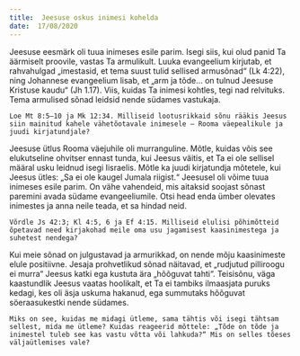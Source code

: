 ```yaml
---
title:  Jeesuse oskus inimesi kohelda
date:  17/08/2020
---
```


Jeesuse eesmärk oli tuua inimeses esile parim. Isegi siis, kui olud panid Ta äärmiselt proovile, vastas Ta armulikult. Luuka evangeelium kirjutab, et rahvahulgad „imestasid, et tema suust tulid sellised armusõnad“ (Lk 4:22), ning Johannese evangeelium lisab, et „arm ja tõde… on tulnud Jeesuse Kristuse kaudu“ (Jh 1.17). Viis, kuidas Ta inimesi kohtles, tegi nad relvituks. Tema armulised sõnad leidsid nende südames vastukaja.

`Loe Mt 8:5–10 ja Mk 12:34. Milliseid lootusrikkaid sõnu rääkis Jeesus siin mainitud kahele vähetõotavale inimesele – Rooma väepealikule ja juudi kirjatundjale?`

Jeesuse ütlus Rooma väejuhile oli murranguline. Mõtle, kuidas võis see elukutseline ohvitser ennast tunda, kui Jeesus väitis, et Ta ei ole sellisel määral usku leidnud isegi Iisraelis. Mõtle ka juudi kirjatundja mõtetele, kui Jeesus ütles: „Sa ei ole kaugel Jumala riigist.“ Jeesusel oli võime tuua inimeses esile parim. On vähe vahendeid, mis aitaksid soojast sõnast paremini avada südame evangeeliumile. Otsi head enda ümber olevates inimestes ja anna neile teada, et sa hindad neid.

`Võrdle Js 42:3; Kl 4:5, 6 ja Ef 4:15. Milliseid elulisi põhimõtteid õpetavad need kirjakohad meile oma usu jagamisest kaasinimestega ja suhetest nendega?`

Kui meie sõnad on julgustavad ja armurikkad, on nende mõju kaasinimeste elule positiivne. Jesaja prohvetlikud sõnad näitavad, et „rudjutud pilliroogu ei murra“ Jeesus katki ega kustuta ära „hõõguvat tahti“. Teisisõnu, väga kaastundlik Jeesus vaatas hoolikalt, et Ta ei tambiks ilmaasjata puruks kedagi, kes oli äsja uskuma hakanud, ega summutaks hõõguvat söeraasukestki nende südames.

`Miks on see, kuidas me midagi ütleme, sama tähtis või isegi tähtsam sellest, mida me ütleme? Kuidas reageerid mõttele: „Tõde on tõde ja inimestel tuleb see kas vastu võtta või lahkuda?“ Mis on selles tõeses väljaütlemises vale?`
